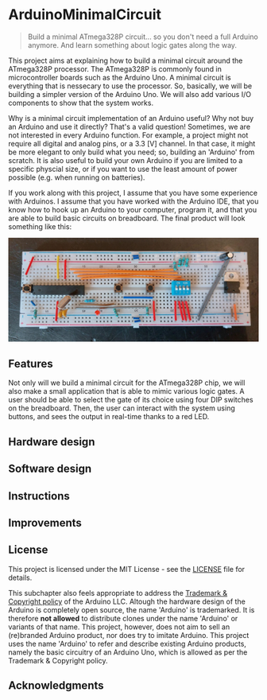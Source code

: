 # ArduinoMinimalCircuit
> Build a minimal ATmega328P circuit... so you don't need a full Arduino anymore. And learn something about logic gates along the way.

This project aims at explaining how to build a minimal circuit around the ATmega328P processor. The ATmega328P is commonly found in microcontroller boards such as the Arduino Uno. A minimal circuit is everything that is nessecary to use the processor. So, basically, we will be building a simpler version of the Arduino Uno. We will also add various I/O components to show that the system works. 

Why is a minimal circuit implementation of an Arduino useful? Why not buy an Arduino and use it directly? That's a valid question! Sometimes, we are not interested in every Arduino function. For example, a project might not require all digital and analog pins, or a 3.3 [V] channel. In that case, it might be more elegant to only build what you need; so, building an 'Arduino' from scratch. It is also useful to build your own Arduino if you are limited to a specific physcial size, or if you want to use the least amount of power possible (e.g. when running on batteries).

If you work along with this project, I assume that you have some experience with Arduinos. I assume that you have worked with the Arduino IDE, that you know how to hook up an Arduino to your computer, program it, and that you are able to build basic circuits on breadboard. The final product will look something like this:

![ATmega328P minimal circuit with various I/O components and power supply](/breadboard2.jpeg)



## Features

Not only will we build a minimal circuit for the ATmega328P chip, we will also make a small application that is able to mimic various logic gates. A user should be able to select the gate of its choice using four DIP switches on the breadboard. Then, the user can interact with the system using buttons, and sees the output in real-time thanks to a red LED.


## Hardware design


## Software design



## Instructions




## Improvements



## License

This project is licensed under the MIT License - see the [LICENSE](LICENSE) file for details.

This subchapter also feels appropriate to address the [Trademark & Copyright policy](https://www.arduino.cc/en/trademark) of the Arduino LLC. Altough the hardware design of the Arduino is completely open source, the name 'Arduino' is trademarked. It is therefore **not allowed** to distribute clones under the name 'Arduino' or variants of that name. This project, however, does not aim to sell an (re)branded Arduino product, nor does try to imitate Arduino. This project uses the name 'Arduino' to refer and describe existing Arduino products, namely the basic circuitry of an Arduino Uno, which is allowed as per the Trademark & Copyright policy. 

## Acknowledgments



